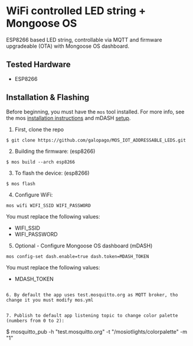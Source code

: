 # WiFi controlled LED string + Mongoose OS

ESP8266 based LED string, controllable via MQTT and firmware upgradeable (OTA) with Mongoose OS dashboard.

## Tested Hardware
- ESP8266

## Installation & Flashing

Before beginning, you must have the `mos` tool installed. For more info, see the mos [installation instructions](https://mongoose-os.com/docs/mongoose-os/quickstart/setup.md) and mDASH [setup](https://mdash.net/docs/).

1. First, clone the repo

```
$ git clone https://github.com/galopago/MOS_IOT_ADDRESSABLE_LEDS.git
```

2. Building the firmware: (esp8266)

```
$ mos build --arch esp8266 
```

3. To flash the device: (esp8266)

```
$ mos flash 
```

4. Configure WiFi:

```
mos wifi WIFI_SSID WIFI_PASSWORD 
```
You must replace the following values:
- WIFI_SSID
- WIFI_PASSWORD

5. Optional - Configure Mongoose OS dashboard (mDASH) 

```
mos config-set dash.enable=true dash.token=MDASH_TOKEN
```
You must replace the following values:
- MDASH_TOKEN
```  

6. By default the app uses test.mosquitto.org as MQTT broker, tho change it you must modify mos.yml


7. Publish to default app listening topic to change color palette (numbers from 0 to 2):

```
$ mosquitto_pub -h "test.mosquitto.org" -t "/mosiotlights/colorpalette" -m "1"
```